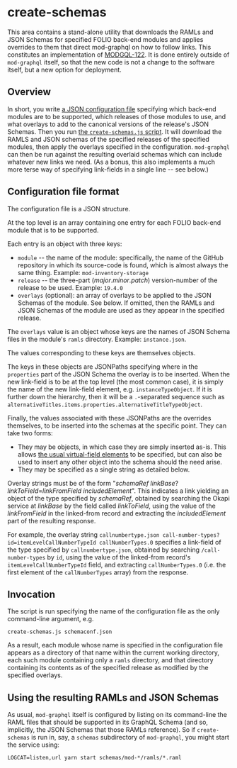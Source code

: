 # create-schemas

This area contains a stand-alone utility that downloads the RAMLs and JSON Schemas for specified FOLIO back-end modules and applies overrides to them that direct mod-graphql on how to follow links. This constitutes an implementation of [MODGQL-122](https://issues.folio.org/browse/MODGQL-122). It is done entirely outside of `mod-graphql` itself, so that the new code is not a change to the software itself, but a new option for deployment.


## Overview

In short, you write [a JSON configuration file](schemaconf.json) specifying which back-end modules are to be supported, which releases of those modules to use, and what overlays to add to the canonical versions of the release's JSON Schemas. Then you run [the `create-schemas.js` script](create-schemas.js). It will download the RAMLS and JSON schemas of the specified releases of the specified modules, then apply the overlays specified in the configuration. `mod-graphql` can then be run against the resulting overlaid schemas which can include whatever new links we need. (As a bonus, this also implements a much more terse way of specifying link-fields in a single line -- see below.)


## Configuration file format

The configuration file is a JSON structure.

At the top level is an array containing one entry for each FOLIO back-end module that is to be supported.

Each entry is an object with three keys:
* `module` -- the name of the module: specifically, the name of the GitHub repository in which its source-code is found, which is almost always the same thing. Example: `mod-inventory-storage`
* `release` -- the three-part (_major_._minor_._patch_) version-number of the release to be used. Example: `19.4.0`
* `overlays` (optional): an array of overlays to be applied to the JSON Schemas of the module. See below. If omitted, then the RAMLs and JSON Schemas of the module are used as they appear in the specified release.

The `overlays` value is an object whose keys are the names of JSON Schema files in the module's `ramls` directory. Example: `instance.json`.

The values corresponding to these keys are themselves objects.

The keys in these objects are JSONPaths specifying where in the `properties` part of the JSON Schema the overlay is to be inserted. When the new link-field is to be at the top level (the most common case), it is simply the name of the new link-field element, e.g. `instanceTypeObject`. If it is further down the hierarchy, then it will be a `.`-separated sequence such as `alternativeTitles.items.properties.alternativeTitleTypeObject`.

Finally, the values associated with these JSONPaths are the overrides themselves, to be inserted into the schemas at the specific point. They can take two forms:
* They may be objects, in which case they are simply inserted as-is. This allows [the usual virtual-field elements](../src/autogen/README.md#option-1-json-schema-extensions) to be specified, but can also be used to insert any other object into the schema should the need arise.
* They may be specified as a single string as detailed below.

Overlay strings must be of the form "_schemaRef_ _linkBase_?_linkToField_=_linkFromField_ _includedElement_". This indicates a link yielding an object of the type specified by _schemaRef_, obtained by searching the Okapi service at _linkBase_ by the field called _linkToField_, using the value of the _linkFromField_ in the linked-from record and extracting the _includedElement_ part of the resulting response.

For example, the overlay string `callnumbertype.json call-number-types?id=itemLevelCallNumberTypeId callNumberTypes.0` specifies a link-field of the type specified by `callnumbertype.json`, obtained by searching `/call-number-types` by `id`, using the value of the linked-from record's `itemLevelCallNumberTypeId` field, and extracting `callNumberTypes.0` (i.e. the first element of the `callNumberTypes` array) from the response.


## Invocation

The script is run specifying the name of the configuration file as the only command-line argument, e.g.

	create-schemas.js schemaconf.json

As a result, each module whose name is specified in the configuration file appears as a directory of that name within the current working directory, each such module containing only a `ramls` directory, and that directory containing its contents as of the specified release as modified by the specified overlays.

## Using the resulting RAMLs and JSON Schemas

As usual, `mod-graphql` itself is configured by listing on its command-line the RAML files that should be supported in its GraphQL Schema (and so, implicitly, the JSON Schemas that those RAMLs reference). So if `create-schemas` is run in, say, a `schemas` subdirectory of `mod-graphql`, you might start the service using:

	LOGCAT=listen,url yarn start schemas/mod-*/ramls/*.raml

